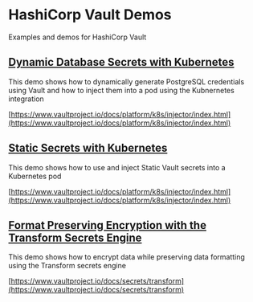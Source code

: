# HashiCorp Vault Demos

Examples and demos for HashiCorp Vault

## [Dynamic Database Secrets with Kubernetes](./dynamic-secrets-k8s/)

This demo shows how to dynamically generate PostgreSQL credentials using Vault and how to inject them into a pod using the Kubnernetes integration

[https://www.vaultproject.io/docs/platform/k8s/injector/index.html](https://www.vaultproject.io/docs/platform/k8s/injector/index.html)

## [Static Secrets with Kubernetes](./static-secrets-k8s/)

This demo shows how to use and inject Static Vault secrets into a Kubernetes pod

[https://www.vaultproject.io/docs/platform/k8s/injector/index.html](https://www.vaultproject.io/docs/platform/k8s/injector/index.html)

## [Format Preserving Encryption with the Transform Secrets Engine](./transform/)

This demo shows how to encrypt data while preserving data formatting using the Transform secrets engine

[https://www.vaultproject.io/docs/secrets/transform](https://www.vaultproject.io/docs/secrets/transform)